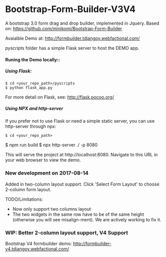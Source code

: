 Bootstrap-Form-Builder-V3V4
==========================

A bootstrap 3.0 form drag and drop builder, implemented in Jquery.  Based on:  https://github.com/minikomi/Bootstrap-Form-Builder


Avaialble Demo at:
http://formbuilder.tdjangoy.webfactional.com/

pyscripts folder has a simple Flask server to host the DEMO app. 
#### Runing the Demo locally::

##### Using Flask:
	
	$ cd <your_repo_path>/pyscripts
	$ python flask_app.py 
  
For more detail on Flask, see: http://flask.pocoo.org/

##### Using NPX and http-server

If you prefer not to use Flask or need a simple static server, you can use http-server through npx:

	$ cd <your_repo_path>
  $ npm run build
	$ npx http-server ./ -p 8080 

This will serve the project at http://localhost:8080. Navigate to this URL in your web browser to view the demo.


### New development on 2017-08-14

Added in two-column layout support. Click 'Select Form Layout' to choose 2-column form layout.

TODO/Limitations:
  * Now only support two columns layout
  * The two widgets in the same row have to be of the same height (otherwise you will see misalign-ment). We are actively working to fix it.


### WIP: Better 2-column layout support, V4 Support

Bootstrap V4 formbuilder demo:
http://formbuilder-v4.tdjangoy.webfactional.com/
